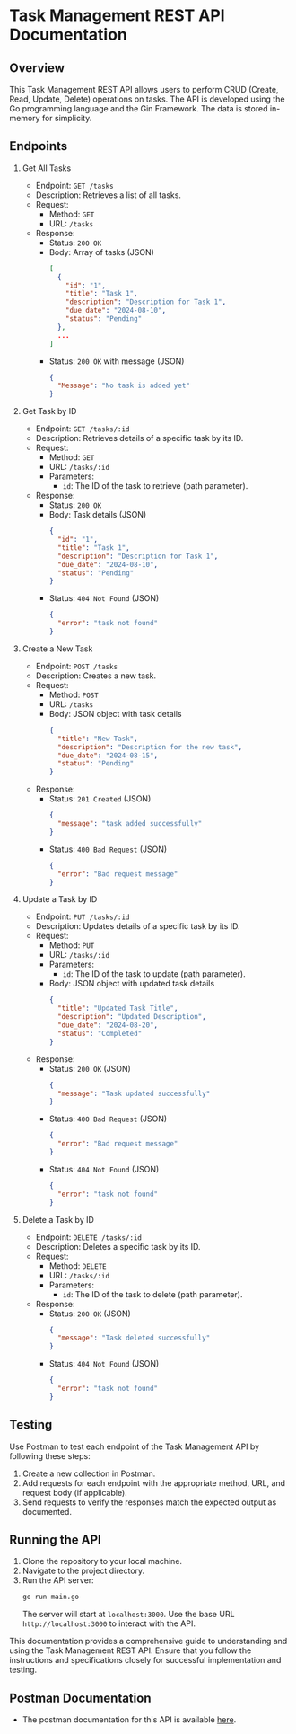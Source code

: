 # Task Management REST API Documentation

## Overview

This Task Management REST API allows users to perform CRUD (Create, Read, Update, Delete) operations on tasks. The API is developed using the Go programming language and the Gin Framework. The data is stored in-memory for simplicity.

## Endpoints

1. Get All Tasks

   - Endpoint: `GET /tasks`
   - Description: Retrieves a list of all tasks.
   - Request:
     - Method: `GET`
     - URL: `/tasks`
   - Response:
     - Status: `200 OK`
     - Body: Array of tasks (JSON)
       ```json
       [
         {
           "id": "1",
           "title": "Task 1",
           "description": "Description for Task 1",
           "due_date": "2024-08-10",
           "status": "Pending"
         },
         ...
       ]
       ```
     - Status: `200 OK` with message (JSON)
       ```json
       {
         "Message": "No task is added yet"
       }
       ```

2. Get Task by ID

   - Endpoint: `GET /tasks/:id`
   - Description: Retrieves details of a specific task by its ID.
   - Request:
     - Method: `GET`
     - URL: `/tasks/:id`
     - Parameters:
       - `id`: The ID of the task to retrieve (path parameter).
   - Response:
     - Status: `200 OK`
     - Body: Task details (JSON)
       ```json
       {
         "id": "1",
         "title": "Task 1",
         "description": "Description for Task 1",
         "due_date": "2024-08-10",
         "status": "Pending"
       }
       ```
     - Status: `404 Not Found` (JSON)
       ```json
       {
         "error": "task not found"
       }
       ```

3. Create a New Task

   - Endpoint: `POST /tasks`
   - Description: Creates a new task.
   - Request:
     - Method: `POST`
     - URL: `/tasks`
     - Body: JSON object with task details
       ```json
       {
         "title": "New Task",
         "description": "Description for the new task",
         "due_date": "2024-08-15",
         "status": "Pending"
       }
       ```
   - Response:
     - Status: `201 Created` (JSON)
       ```json
       {
         "message": "task added successfully"
       }
       ```
     - Status: `400 Bad Request` (JSON)
       ```json
       {
         "error": "Bad request message"
       }
       ```

4. Update a Task by ID

   - Endpoint: `PUT /tasks/:id`
   - Description: Updates details of a specific task by its ID.
   - Request:
     - Method: `PUT`
     - URL: `/tasks/:id`
     - Parameters:
       - `id`: The ID of the task to update (path parameter).
     - Body: JSON object with updated task details
       ```json
       {
         "title": "Updated Task Title",
         "description": "Updated Description",
         "due_date": "2024-08-20",
         "status": "Completed"
       }
       ```
   - Response:
     - Status: `200 OK` (JSON)
       ```json
       {
         "message": "Task updated successfully"
       }
       ```
     - Status: `400 Bad Request` (JSON)
       ```json
       {
         "error": "Bad request message"
       }
       ```
     - Status: `404 Not Found` (JSON)
       ```json
       {
         "error": "task not found"
       }
       ```

5. Delete a Task by ID
   - Endpoint: `DELETE /tasks/:id`
   - Description: Deletes a specific task by its ID.
   - Request:
     - Method: `DELETE`
     - URL: `/tasks/:id`
     - Parameters:
       - `id`: The ID of the task to delete (path parameter).
   - Response:
     - Status: `200 OK` (JSON)
       ```json
       {
         "message": "Task deleted successfully"
       }
       ```
     - Status: `404 Not Found` (JSON)
       ```json
       {
         "error": "task not found"
       }
       ```

## Testing

Use Postman to test each endpoint of the Task Management API by following these steps:

1. Create a new collection in Postman.
2. Add requests for each endpoint with the appropriate method, URL, and request body (if applicable).
3. Send requests to verify the responses match the expected output as documented.

## Running the API

1. Clone the repository to your local machine.
2. Navigate to the project directory.
3. Run the API server:
   ```bash
   go run main.go
   ```
   The server will start at `localhost:3000`. Use the base URL `http://localhost:3000` to interact with the API.

This documentation provides a comprehensive guide to understanding and using the Task Management REST API. Ensure that you follow the instructions and specifications closely for successful implementation and testing.

## Postman Documentation

- The postman documentation for this API is available [here](https://documenter.getpostman.com/view/25928149/2sA3rzJCSf#53f19b62-1b16-450a-b0ca-75427dba206f).
